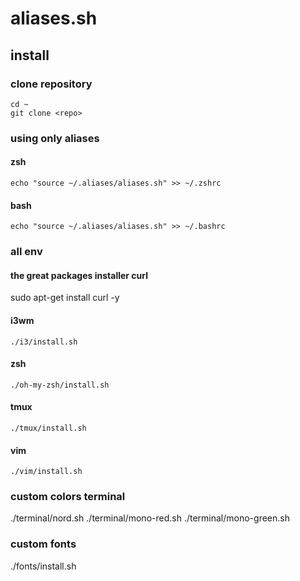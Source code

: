 # aliases.sh

## install

### clone repository
```
cd ~
git clone <repo>
```

### using only aliases

#### zsh
```
echo "source ~/.aliases/aliases.sh" >> ~/.zshrc
```

#### bash
```
echo "source ~/.aliases/aliases.sh" >> ~/.bashrc
```


### all env

#### the great packages installer **curl**
sudo apt-get install curl -y


#### i3wm
```
./i3/install.sh
```

#### zsh
```
./oh-my-zsh/install.sh
```

#### tmux
```
./tmux/install.sh
```

#### vim
```
./vim/install.sh
```
### custom colors terminal
./terminal/nord.sh
./terminal/mono-red.sh
./terminal/mono-green.sh

### custom fonts
./fonts/install.sh


